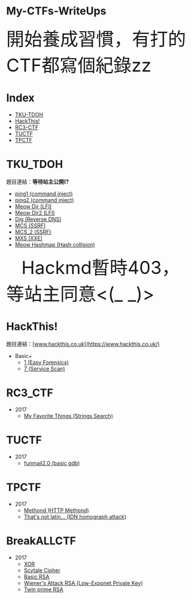 # My-CTFs-WriteUps

<font size=30>
    開始養成習慣，有打的CTF都寫個紀錄zz  
</font>
<br>

# Index
* [TKU-TDOH](#TKU_TDOH)
* [HackThis!](#HackThis!)
* [RC3-CTF](#RC3_CTF)
* [TUCTF](#TUCTF)
* [TPCTF](TPCTF)

# TKU_TDOH
題目連結：**等待站主公開(?**

* [ping1 (command inject)](https://hackmd.io/s/HJM1g6iib#ping1)
* [ping2 (command inject)](https://hackmd.io/s/HJM1g6iib#ping2)
* [Meow Dir (LFI)](https://hackmd.io/s/HJM1g6iib#meow-dir)
* [Meow Dir2 (LFI)](https://hackmd.io/s/HJM1g6iib#meow-dir2)
* [Dig (Reverse DNS)](https://hackmd.io/s/HJM1g6iib#dig)
* [MCS (SSRF)](https://hackmd.io/s/HJM1g6iib#mcs)
* [MCS_2 (SSRF)](https://hackmd.io/s/HJM1g6iib#mcs-2)
* [MXS (XXE)](https://hackmd.io/s/HJM1g6iib#mxs)
* [Meow Hashmap (Hash collision)](https://hackmd.io/s/HJM1g6iib#meow-hashmap)
<font size=30>
    Hackmd暫時403，等站主同意<(_ _)>
</font>

# HackThis!
題目連結：[www.hackthis.co.uk](https://www.hackthis.co.uk/)
* Basic+
    * [1 (Easy Forensics)](https://hackmd.io/s/Bki6vjakf#basic-level1) 
    * [7 (Service Scan)](https://hackmd.io/s/Bki6vjakf#basic-level7) 

# RC3_CTF
* 2017
    * [My Favorite Things (Strings Search)](https://hackmd.io/s/HylNmM1lf#my-favorite-things)

# TUCTF  
* 2017
    * [funmail2.0 (basic gdb)](https://hackmd.io/BwVghgRgTAbAxgMwLQAYFxUgLAhInAICM+0YWYA7AMxECcYAJjEA?view#funmail20)

# TPCTF
* 2017
    * [Methond (HTTP Methond)](https://hackmd.io/GYBgzAjAbGCmIFoDGIDsAWB7UA4BGCAhoarAnGAEyqVIR4CcUDQA?view#methond)
    * [That's not latin... (IDN homograph attack)](https://hackmd.io/GYBgzAjAbGCmIFoDGIDsAWB7UA4BGCAhoarAnGAEyqVIR4CcUDQA?view#that’s-not-latin…)
    <!-- Not Lisp待新增 --> 
    
# BreakALLCTF
* 2017
    * [XOR](https://hackmd.io/EYVmHYGZwQ2BaALABgGwA4kFNKXu9ATkXgGNDhUBGRRKgJikKA==?view#xor)
    * [Scytale Cipher](https://hackmd.io/EYVmHYGZwQ2BaALABgGwA4kFNKXu9ATkXgGNDhUBGRRKgJikKA==?view#scytale-cipher)
    * [Basic RSA](https://hackmd.io/EYVmHYGZwQ2BaALABgGwA4kFNKXu9ATkXgGNDhUBGRRKgJikKA==?view#basic-rsa)
    * [Wiener's Attack RSA (Low-Exponet Private Key)](https://hackmd.io/s/HJo9Qfz7f#wiener%E2%80%99s-attack)
    * [Twin prime RSA](https://hackmd.io/EYVmHYGZwQ2BaALABgGwA4kFNKXu9ATkXgGNDhUBGRRKgJikKA==?view#twin-prime-rsa)
